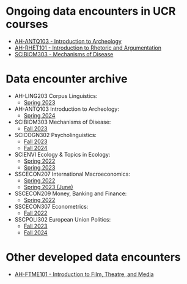 # Ongoing data encounters in UCR courses

- [AH-ANTQ103 - Introduction to Archeology](AH-ANTQ103)
- [AH-RHET101 - Introduction to Rhetoric and Argumentation](AH-RHET101)
- [SCIBIOM303 - Mechanisms of Disease](SCIBIOM303)

# Data encounter archive

- AH-LING203 Corpus Linguistics:
  - [Spring 2023](archive/AH-LING203_2023h1)
- AH-ANTQ103 Introduction to Archeology:
  - [Spring 2024](archive/AH-ANTQ103_2024h1)
- SCIBIOM303 Mechanisms of Disease:
  - [Fall 2023](archive/SCIBIOM303_2024h1)
- SCICOGN302 Psycholinguistics:
  - [Fall 2023](archive/SCICOGN302_2023h2)
  - [Fall 2024](archive/SCICOGN302_2024h2)
- SCIENVI Ecology & Topics in Ecology:
  - [Spring 2022](archive/SCIENVI201_2022h1)
  - [Spring 2023](archive/SCIENVI_2023h1)
- SSCECON207 International Macroeconomics:
  - [Spring 2022](archive/SSCECON207_2022h1)
  - [Spring 2023 (June)](archive/SSCECON207_2023h1)
- SSCECON209 Money, Banking and Finance:
  - [Spring 2022](archive/SSCECON209_2022h1)
- SSCECON307 Econometrics:
  - [Fall 2022](archive/SSCECON307_2022h2)
- SSCPOLI302 European Union Politics:
  - [Fall 2023](archive/SSCPOLI302_2023h2)
  - [Fall 2024](archive/SSCPOLI302_2024h2)

# Other developed data encounters

- [AH-FTME101 - Introduction to Film, Theatre, and Media](AH-FTME101)